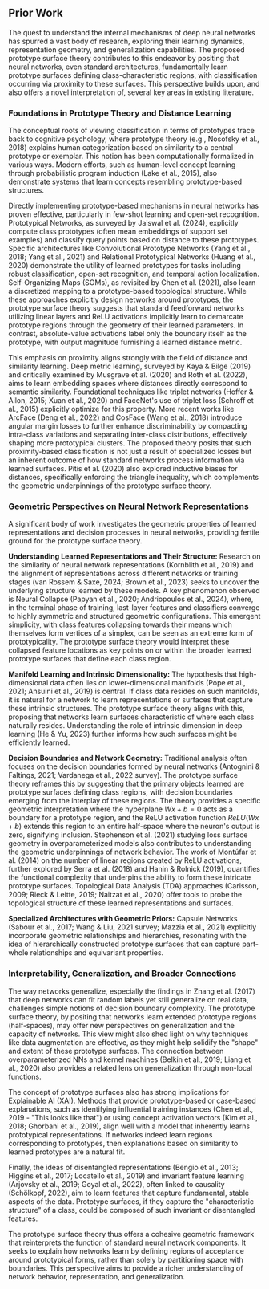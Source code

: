 ## Prior Work

The quest to understand the internal mechanisms of deep neural networks has spurred a vast body of research, exploring their learning dynamics, representation geometry, and generalization capabilities. The proposed prototype surface theory contributes to this endeavor by positing that neural networks, even standard architectures, fundamentally learn prototype surfaces defining class-characteristic regions, with classification occurring via proximity to these surfaces. This perspective builds upon, and also offers a novel interpretation of, several key areas in existing literature.

### Foundations in Prototype Theory and Distance Learning

The conceptual roots of viewing classification in terms of prototypes trace back to cognitive psychology, where prototype theory (e.g., Nosofsky et al., 2018) explains human categorization based on similarity to a central prototype or exemplar. This notion has been computationally formalized in various ways. Modern efforts, such as human-level concept learning through probabilistic program induction (Lake et al., 2015), also demonstrate systems that learn concepts resembling prototype-based structures.

Directly implementing prototype-based mechanisms in neural networks has proven effective, particularly in few-shot learning and open-set recognition. Prototypical Networks, as surveyed by Jaiswal et al. (2024), explicitly compute class prototypes (often mean embeddings of support set examples) and classify query points based on distance to these prototypes. Specific architectures like Convolutional Prototype Networks (Yang et al., 2018; Yang et al., 2021) and Relational Prototypical Networks (Huang et al., 2020) demonstrate the utility of learned prototypes for tasks including robust classification, open-set recognition, and temporal action localization. Self-Organizing Maps (SOMs), as revisited by Chen et al. (2021), also learn a discretized mapping to a prototype-based topological structure. While these approaches explicitly design networks around prototypes, the prototype surface theory suggests that standard feedforward networks utilizing linear layers and ReLU activations implicitly learn to demarcate prototype regions through the geometry of their learned parameters. In contrast, absolute-value activations label only the boundary itself as the prototype, with output magnitude furnishing a learned distance metric.

This emphasis on proximity aligns strongly with the field of distance and similarity learning. Deep metric learning, surveyed by Kaya & Bilge (2019) and critically examined by Musgrave et al. (2020) and Roth et al. (2022), aims to learn embedding spaces where distances directly correspond to semantic similarity. Foundational techniques like triplet networks (Hoffer & Ailon, 2015; Xuan et al., 2020) and FaceNet's use of triplet loss (Schroff et al., 2015) explicitly optimize for this property. More recent works like ArcFace (Deng et al., 2022) and CosFace (Wang et al., 2018) introduce angular margin losses to further enhance discriminability by compacting intra-class variations and separating inter-class distributions, effectively shaping more prototypical clusters. The proposed theory posits that such proximity-based classification is not just a result of specialized losses but an inherent outcome of how standard networks process information via learned surfaces. Pitis et al. (2020) also explored inductive biases for distances, specifically enforcing the triangle inequality, which complements the geometric underpinnings of the prototype surface theory.

### Geometric Perspectives on Neural Network Representations

A significant body of work investigates the geometric properties of learned representations and decision processes in neural networks, providing fertile ground for the prototype surface theory.

**Understanding Learned Representations and Their Structure:** Research on the similarity of neural network representations (Kornblith et al., 2019) and the alignment of representations across different networks or training stages (van Rossem & Saxe, 2024; Brown et al., 2023) seeks to uncover the underlying structure learned by these models. A key phenomenon observed is Neural Collapse (Papyan et al., 2020; Andriopoulos et al., 2024), where, in the terminal phase of training, last-layer features and classifiers converge to highly symmetric and structured geometric configurations. This emergent simplicity, with class features collapsing towards their means which themselves form vertices of a simplex, can be seen as an extreme form of prototypicality. The prototype surface theory would interpret these collapsed feature locations as key points on or within the broader learned prototype surfaces that define each class region.

**Manifold Learning and Intrinsic Dimensionality:** The hypothesis that high-dimensional data often lies on lower-dimensional manifolds (Pope et al., 2021; Ansuini et al., 2019) is central. If class data resides on such manifolds, it is natural for a network to learn representations or surfaces that capture these intrinsic structures. The prototype surface theory aligns with this, proposing that networks learn surfaces characteristic of where each class naturally resides. Understanding the role of intrinsic dimension in deep learning (He & Yu, 2023) further informs how such surfaces might be efficiently learned.

**Decision Boundaries and Network Geometry:** Traditional analysis often focuses on the decision boundaries formed by neural networks (Antognini & Faltings, 2021; Vardanega et al., 2022 survey). The prototype surface theory reframes this by suggesting that the primary objects learned are prototype surfaces defining class regions, with decision boundaries emerging from the interplay of these regions. The theory provides a specific geometric interpretation where the hyperplane $Wx+b=0$ acts as a boundary for a prototype region, and the ReLU activation function $ReLU(Wx+b)$ extends this region to an entire half-space where the neuron's output is zero, signifying inclusion. Stephenson et al. (2021) studying loss surface geometry in overparameterized models also contributes to understanding the geometric underpinnings of network behavior. The work of Montúfar et al. (2014) on the number of linear regions created by ReLU activations, further explored by Serra et al. (2018) and Hanin & Rolnick (2019), quantifies the functional complexity that underpins the ability to form these intricate prototype surfaces. Topological Data Analysis (TDA) approaches (Carlsson, 2009; Rieck & Leitte, 2019; Naitzat et al., 2020) offer tools to probe the topological structure of these learned representations and surfaces.

**Specialized Architectures with Geometric Priors:** Capsule Networks (Sabour et al., 2017; Wang & Liu, 2021 survey; Mazzia et al., 2021) explicitly incorporate geometric relationships and hierarchies, resonating with the idea of hierarchically constructed prototype surfaces that can capture part-whole relationships and equivariant properties.

### Interpretability, Generalization, and Broader Connections

The way networks generalize, especially the findings in Zhang et al. (2017) that deep networks can fit random labels yet still generalize on real data, challenges simple notions of decision boundary complexity. The prototype surface theory, by positing that networks learn extended prototype regions (half-spaces), may offer new perspectives on generalization and the capacity of networks. This view might also shed light on why techniques like data augmentation are effective, as they might help solidify the "shape" and extent of these prototype surfaces. The connection between overparameterized NNs and kernel machines (Belkin et al., 2019; Liang et al., 2020) also provides a related lens on generalization through non-local functions.

The concept of prototype surfaces also has strong implications for Explainable AI (XAI). Methods that provide prototype-based or case-based explanations, such as identifying influential training instances (Chen et al., 2019 - "This looks like that") or using concept activation vectors (Kim et al., 2018; Ghorbani et al., 2019), align well with a model that inherently learns prototypical representations. If networks indeed learn regions corresponding to prototypes, then explanations based on similarity to learned prototypes are a natural fit.

Finally, the ideas of disentangled representations (Bengio et al., 2013; Higgins et al., 2017; Locatello et al., 2019) and invariant feature learning (Arjovsky et al., 2019; Goyal et al., 2022), often linked to causality (Schölkopf, 2022), aim to learn features that capture fundamental, stable aspects of the data. Prototype surfaces, if they capture the "characteristic structure" of a class, could be composed of such invariant or disentangled features.

The prototype surface theory thus offers a cohesive geometric framework that reinterprets the function of standard neural network components. It seeks to explain how networks learn by defining regions of acceptance around prototypical forms, rather than solely by partitioning space with boundaries. This perspective aims to provide a richer understanding of network behavior, representation, and generalization.
